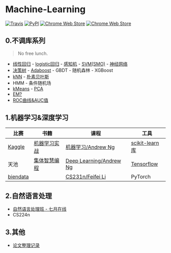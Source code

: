 # Machine-Learning

[![Travis](https://img.shields.io/travis/rust-lang/rust.svg)](https://github.com/fire717/Machine-Learning) [![PyPI](https://img.shields.io/pypi/pyversions/Django.svg)](https://github.com/fire717/Machine-Learning) [![Chrome Web Store](https://img.shields.io/chrome-web-store/price/nimelepbpejjlbmoobocpfnjhihnpked.svg)](https://github.com/fire717/Machine-Learning) [![Chrome Web Store](https://img.shields.io/chrome-web-store/stars/nimelepbpejjlbmoobocpfnjhihnpked.svg)](https://github.com/fire717/Machine-Learning)

## 0.不调库系列 
> No free lunch.

* [线性回归](/mine/ex1_py_liner.ipynb) - [logistic回归](/mine/LR.ipynb) - [感知机](/mine/perceptron.ipynb) - [SVM(SMO)](/mine/SVM.ipynb) - [神经网络](/mine/NN.ipynb)
* [决策树](/mine/DecisionTree.ipynb) - [Adaboost](/mine/Adaboost.ipynb) - GBDT - 随机森林 - XGBoost
* [kNN](/mine/kNN.ipynb) - [朴素贝叶斯](/mine/NaiveBayes.ipynb)
* HMM - 条件随机场
* [kMeans](/mine/kMeans.ipynb) - [PCA](/mine/PCA.ipynb)
* [EM?](/mine/EM.ipynb)
* [ROC曲线&AUC值](/mine/ROC_AUC.ipynb)

## 1.机器学习&深度学习

比赛 | 书籍 | 课程 | 工具
----|------|-----|----
[Kaggle](/kaggle) | [机器学习实战](/ML_in_action)  | [机器学习/Andrew Ng](/coursera_ML) | [scikit-learn库](/scikit-learn)
天池 | [集体智慧编程](/JTZHBC)  | [Deep Learning/Andrew Ng](/DL_AndrewNg) | [Tensorflow](/tensorflow)
[biendata](/biendata) || [CS231n/Feifei Li](/cs231n) | PyTorch


## 2.自然语言处理
* [自然语言处理班 - 七月在线](/NLP/qiyuezaixian)
* CS224n

## 3.其他
* [论文整理记录](/papers)




